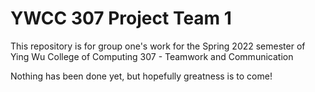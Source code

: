 # YWCC 307 Project Team 1
This repository is for group one's work for the Spring 2022 semester of Ying Wu College of Computing 307 - Teamwork and Communication

Nothing has been done yet, but hopefully greatness is to come!
